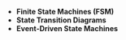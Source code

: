 - **Finite State Machines (FSM)**
- **State Transition Diagrams**
- **Event-Driven State Machines**

